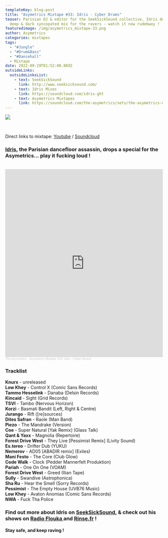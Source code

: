 ```yaml
---
templateKey: blog-post
title: "Asymetrics Mixtape #33: Idris - Cyber Drums"
teaser: Parisian DJ & editor for the SeekSickSound collective, Idris delivers a
  deep & dark syncopated mix for the ravers - watch it now rudebwoy !
featuredimage: /img/asymetrics_mixtape-33.png
author: Asymetrics
categories: mixtapes
tags:
  - "#Jungle"
  - "#Drum&Bass"
  - "#Dancehall"
  - Mixtape
date: 2022-09-29T01:52:00.869Z
outsideLinks:
  outsideLinksList:
    - text: SeekSickSound
      link: http://www.seeksicksound.com/
    - text: Idris Mixes
      link: https://soundcloud.com/idris-ght
    - text: Asymetrics Mixtapes
      link: https://soundcloud.com/the-asymetrics/sets/the-asymetrics-mixtapes
---
```

![](/img/theasymetrics_idris_seeksicksound.jpg)

<br>

Direct links to mixtape: [Youtube](https://www.youtube.com/watch?v=h4GHfQVyX6M) / [Soundcloud](https://soundcloud.com/the-asymetrics/asymetrics-mixtape-33-idris-cyber-drums)

### [Idris](https://www.instagram.com/idris_ght/?hl=en), the Parisian dancefloor assassin, drops a special for the Asymetrics... play it fucking loud !

<br>

<iframe width="100%" height="600" scrolling="no" frameborder="no" allow="autoplay" src="https://w.soundcloud.com/player/?url=https%3A//api.soundcloud.com/tracks/1350936280&color=%23ff5500&auto_play=false&hide_related=false&show_comments=true&show_user=true&show_reposts=false&show_teaser=true&visual=true"></iframe><div style="font-size: 10px; color: #cccccc;line-break: anywhere;word-break: normal;overflow: hidden;white-space: nowrap;text-overflow: ellipsis; font-family: Interstate,Lucida Grande,Lucida Sans Unicode,Lucida Sans,Garuda,Verdana,Tahoma,sans-serif;font-weight: 100;"><a href="https://soundcloud.com/the-asymetrics" title="The Asymetrics" target="_blank" style="color: #cccccc; text-decoration: none;">The Asymetrics</a> · <a href="https://soundcloud.com/the-asymetrics/asymetrics-mixtape-33-idris-cyber-drums" title="Asymetrics Mixtape #33: Idris - Cyber Drums" target="_blank" style="color: #cccccc; text-decoration: none;">Asymetrics Mixtape #33: Idris - Cyber Drums</a></div>

### Tracklist

**Knurx** - unreleased\
**Low Khey** - Control X (Comic Sans Records)\
**Tammo Hesselink** - Danaba (Delsin Records)\
**Kincaid** - Sight (Grid Records)\
**TSVI** - Tambo (Nervous Horizon)\
**Korzi** - Basmati Bandit (Left, Right & Centre)\
**Jurango** - Rift (\[re]sources)\
**Dites Safran** - Raole (Man Band)\
**Piezo** - The Mandrake (Version)\
**Coe** - Super Natural \[Yak Remix] (Glass Talk)\
**Qant & Yaxx** - Magnolia (Repertoire)\
**Forest Drive West** - They Live \[Pessimist Remix] (Livity Sound)\
**Es.tereo** - Drifter Dub (YUKU)\
**Nemerov** - AD05 \[ABADIR remix] (Exiles)\
**Mani Festo** - The Core (Club Glow)\
**Code Walk** - Clock (Pedder Mannerfelt Produktion)\
**Pariah** - One On One (VOAM)\
**Forest Drive West** - Greed (Ilian Tape)\
**Sully** - Swandive (Astrophonica)\
**Sha Ru** - Hear the Smell (Sorry Records)\
**Pessimist** - The Empty House (UVB76 Music)\
**Low Khey** - Avaton Anomias (Comic Sans Records)\
**NWA** - Fuck Tha Police

### Find out more about Idris on [SeekSickSound](http://www.seeksicksound.com/author/idris-ghouati/), & check out his shows on [Radio Flouka ](https://soundcloud.com/radioflouka)and [Rinse.fr](https://soundcloud.com/idris-ght/sets/rinse-france-seeksicksound) !

#### Stay safe, and keep raving !